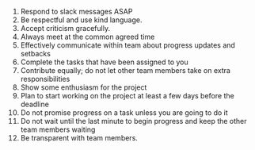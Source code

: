 1. Respond to slack messages ASAP
2. Be respectful and use kind language.
3. Accept criticism gracefully.
4. Always meet at the common agreed time
5. Effectively communicate within team about progress updates and setbacks
6. Complete the tasks that have been assigned to you
7. Contribute equally; do not let other team members take on extra responsibilities
8. Show some enthusiasm for the project
9. Plan to start working on the project at least a few days before the deadline
10. Do not promise progress on a task unless you are going to do it
11. Do not wait until the last minute to begin progress and keep the other team members waiting
12. Be transparent with team members. 
